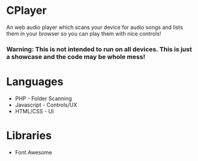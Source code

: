 # CPlayer
An web audio player which scans your device for audio songs and lists them in your browser so you can play them with nice controls!

### Warning: This is not intended to run on all devices. This is just a showcase and the code may be whole mess!

# Languages
- PHP - Folder Scanning
- Javascript - Controls/UX
- HTML/CSS - UI

# Libraries
 - Font Awesome
